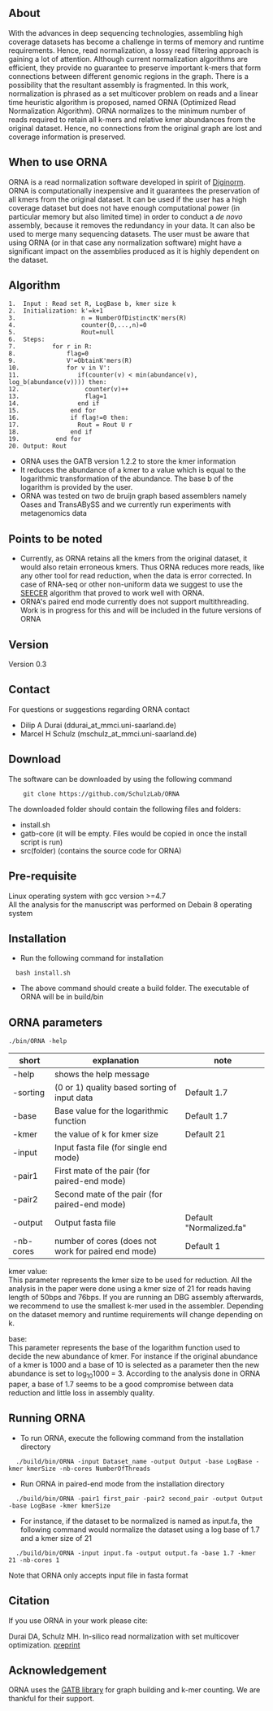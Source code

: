 ## About
With the advances in deep sequencing technologies, assembling high coverage datasets has become a challenge in terms of memory and runtime requirements. Hence, read normalization, a lossy read filtering approach is gaining a lot of attention. Although current normalization algorithms are efficient, they provide no guarantee to preserve important k-mers that form connections between different genomic regions in the graph. There is a possibility that the resultant assembly is fragmented. In this work, normalization is phrased as a set multicover problem on reads and a linear time heuristic algorithm is proposed, named ORNA (Optimized Read Normalization Algorithm). ORNA normalizes to the minimum number of reads required to retain all k-mers and relative kmer abundances from the original dataset. Hence, no connections from the original graph are lost and coverage information is preserved. 

## When to use ORNA
ORNA is a read normalization software developed in spirit of [Diginorm](https://github.com/dib-lab/2012-paper-diginorm). ORNA is computationally inexpensive and it guarantees the preservation of all kmers from the original dataset. It can be used if the user has a high coverage dataset but does not have enough computational power (in particular memory but also limited time) in order to conduct a *de novo* assembly, because it removes the redundancy in your data. It can also be used to merge many sequencing datasets. The user must be aware that using ORNA (or in that case any normalization software) might have a significant impact on the assemblies produced as it is highly dependent on the dataset.

## Algorithm
```
1.  Input : Read set R, LogBase b, kmer size k
2.  Initialization: k'=k+1
3.                  n = NumberOfDistinctK'mers(R)
4.                  counter(0,...,n)=0
5.                  Rout=null
6.  Steps:
7.          for r in R:
8.              flag=0
9.              V'=ObtainK'mers(R)
10.             for v in V':
11.                if(counter(v) < min(abundance(v), log_b(abundance(v)))) then:
12.                  counter(v)++
13.                  flag=1
14.                end if
15.              end for
16.              if flag!=0 then:
17.                Rout = Rout U r
18.              end if
19.          end for
20. Output: Rout
```

*	ORNA uses the GATB version 1.2.2 to store the kmer information
*	It reduces the abundance of a kmer to a value which is equal to the logarithmic transformation of the abundance. The base b of the logarithm is provided by the user.
*	ORNA was tested on two de bruijn graph based assemblers namely Oases and TransABySS and we currently run experiments with metagenomics data		

## Points to be noted
*	Currently, as ORNA retains all the kmers from the original dataset, it would also retain erroneous kmers. Thus ORNA reduces more reads, like any other tool for read reduction, when the data is error corrected. In case of RNA-seq or other non-uniform data we suggest to use the [SEECER](http://sb.cs.cmu.edu/seecer/) algorithm that proved to work well with ORNA.
*	ORNA's paired end mode currently does not support multithreading. Work is in progress for this and will be included in the future versions of ORNA
## Version
Version 0.3

## Contact
For questions or suggestions regarding ORNA contact

* Dilip A Durai (ddurai_at_mmci.uni-saarland.de)
* Marcel H Schulz (mschulz_at_mmci.uni-saarland.de)

## Download
The software can be downloaded by using the following command
```
	git clone https://github.com/SchulzLab/ORNA
```

The downloaded folder should contain the following files and folders:
* install.sh
* gatb-core (it will be empty. Files would be copied in once the install script is run)
* src(folder) (contains the source code for ORNA)

## Pre-requisite
Linux operating system with gcc version >=4.7<br/>
All the analysis for the manuscript was performed on Debain 8 operating system

## Installation 
* Run the following command for installation 
```
  bash install.sh
```
* The above command should create a build folder. The executable of ORNA will be in build/bin 

## ORNA parameters

`./bin/ORNA -help`

short | explanation | note
-----------|------------|--------
-help | shows the help message |
-sorting | (0 or 1) quality based sorting of input data| Default 1.7
-base | Base value for the logarithmic function| Default 1.7
-kmer | the value of k for kmer size | Default 21
-input | Input fasta file (for single end mode)| 
-pair1 | First mate of the pair (for paired-end mode) |
-pair2 | Second mate of the pair (for paired-end mode) |
-output | Output fasta file| Default "Normalized.fa"
-nb-cores | number of cores (does not work for paired end mode)| Default 1 

kmer value: <br />
This parameter represents the kmer size to be used for reduction. All the analysis in the paper were done using a kmer size of 21 for reads having length of 50bps and 76bps. If you are running an DBG assembly afterwards, we recommend to use the smallest k-mer used in the assembler. Depending on the dataset memory and runtime requirements will change depending on k.

base: <br />
This parameter represents the base of the logarithm function used to decide the new abundance of kmer. For instance if the original abundance of a kmer is 1000 and a base of 10 is selected as a parameter then the new abundance is set to log<sub>10</sub>1000 = 3. According to the analysis done in ORNA paper, a base of 1.7 seems to be a good compromise between data reduction and little loss in assembly quality.

## Running ORNA
* To run ORNA, execute the following command from the installation directory
```
  ./build/bin/ORNA -input Dataset_name -output Output -base LogBase -kmer kmerSize -nb-cores NumberOfThreads
```
* Run ORNA in paired-end mode from the installation directory 
```
  ./build/bin/ORNA -pair1 first_pair -pair2 second_pair -output Output -base LogBase -kmer kmerSize
```
* For instance, if the dataset to be normalized is named as input.fa, the following command would normalize the dataset using a log base of 1.7 and a kmer size of 21
```
  ./build/bin/ORNA -input input.fa -output output.fa -base 1.7 -kmer 21 -nb-cores 1
```

Note that ORNA only accepts input file in fasta format

## Citation
If you use ORNA in your work please cite:

Durai DA, Schulz MH. In-silico read normalization with set multicover optimization. [preprint](http://biorxiv.org/content/early/2017/05/04/133579)

## Acknowledgement
ORNA uses the [GATB library](https://github.com/GATB) for graph building and k-mer counting. We are thankful for their support.
